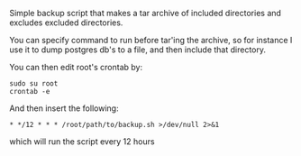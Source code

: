 Simple backup script that makes a tar archive of included directories and excludes excluded directories.

You can specify command to run before tar'ing the archive, so for instance I use it to dump postgres db's to a file, and then include that directory.

You can then edit root's crontab by:

```
sudo su root
crontab -e
```

And then insert the following:

`* */12 * * * /root/path/to/backup.sh >/dev/null 2>&1`

which will run the script every 12 hours


